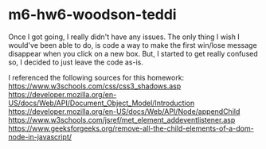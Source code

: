 # m6-hw6-woodson-teddi

Once I got going, I really didn't have any issues. The only thing I wish I would've been able to do, is code a way to make the first win/lose message disappear when you click on a new box. But, I started to get really confused so, I decided to just leave the code as-is.

I referenced the following sources for this homework:
https://www.w3schools.com/css/css3_shadows.asp
https://developer.mozilla.org/en-US/docs/Web/API/Document_Object_Model/Introduction
https://developer.mozilla.org/en-US/docs/Web/API/Node/appendChild
https://www.w3schools.com/jsref/met_element_addeventlistener.asp
https://www.geeksforgeeks.org/remove-all-the-child-elements-of-a-dom-node-in-javascript/

